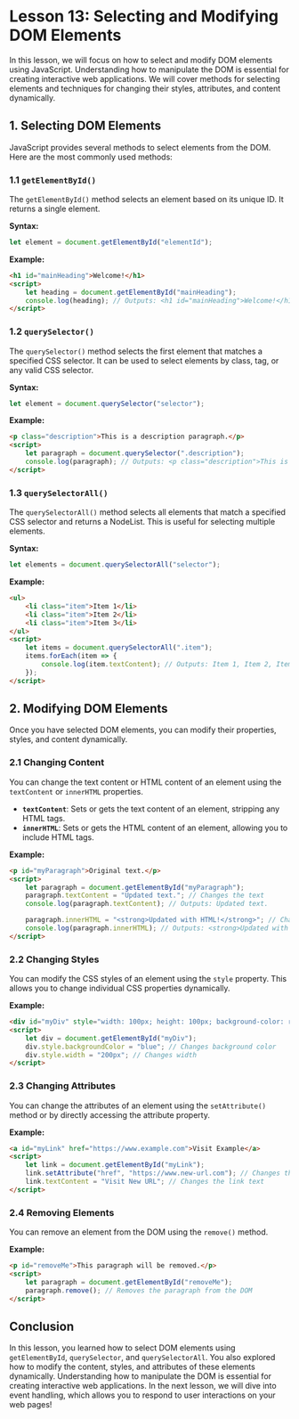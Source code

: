 # Lesson 13: Selecting and Modifying DOM Elements

In this lesson, we will focus on how to select and modify DOM elements using JavaScript. Understanding how to manipulate the DOM is essential for creating interactive web applications. We will cover methods for selecting elements and techniques for changing their styles, attributes, and content dynamically.

## 1. Selecting DOM Elements

JavaScript provides several methods to select elements from the DOM. Here are the most commonly used methods:

### 1.1 `getElementById()`

The `getElementById()` method selects an element based on its unique ID. It returns a single element.

**Syntax:**
```javascript
let element = document.getElementById("elementId");
```

**Example:**
```html
<h1 id="mainHeading">Welcome!</h1>
<script>
    let heading = document.getElementById("mainHeading");
    console.log(heading); // Outputs: <h1 id="mainHeading">Welcome!</h1>
</script>
```

### 1.2 `querySelector()`

The `querySelector()` method selects the first element that matches a specified CSS selector. It can be used to select elements by class, tag, or any valid CSS selector.

**Syntax:**
```javascript
let element = document.querySelector("selector");
```

**Example:**
```html
<p class="description">This is a description paragraph.</p>
<script>
    let paragraph = document.querySelector(".description");
    console.log(paragraph); // Outputs: <p class="description">This is a description paragraph.</p>
</script>
```

### 1.3 `querySelectorAll()`

The `querySelectorAll()` method selects all elements that match a specified CSS selector and returns a NodeList. This is useful for selecting multiple elements.

**Syntax:**
```javascript
let elements = document.querySelectorAll("selector");
```

**Example:**
```html
<ul>
    <li class="item">Item 1</li>
    <li class="item">Item 2</li>
    <li class="item">Item 3</li>
</ul>
<script>
    let items = document.querySelectorAll(".item");
    items.forEach(item => {
        console.log(item.textContent); // Outputs: Item 1, Item 2, Item 3
    });
</script>
```

## 2. Modifying DOM Elements

Once you have selected DOM elements, you can modify their properties, styles, and content dynamically.

### 2.1 Changing Content

You can change the text content or HTML content of an element using the `textContent` or `innerHTML` properties.

- **`textContent`**: Sets or gets the text content of an element, stripping any HTML tags.
- **`innerHTML`**: Sets or gets the HTML content of an element, allowing you to include HTML tags.

**Example:**
```html
<p id="myParagraph">Original text.</p>
<script>
    let paragraph = document.getElementById("myParagraph");
    paragraph.textContent = "Updated text."; // Changes the text
    console.log(paragraph.textContent); // Outputs: Updated text.

    paragraph.innerHTML = "<strong>Updated with HTML!</strong>"; // Changes the HTML content
    console.log(paragraph.innerHTML); // Outputs: <strong>Updated with HTML!</strong>
</script>
```

### 2.2 Changing Styles

You can modify the CSS styles of an element using the `style` property. This allows you to change individual CSS properties dynamically.

**Example:**
```html
<div id="myDiv" style="width: 100px; height: 100px; background-color: red;"></div>
<script>
    let div = document.getElementById("myDiv");
    div.style.backgroundColor = "blue"; // Changes background color
    div.style.width = "200px"; // Changes width
</script>
```

### 2.3 Changing Attributes

You can change the attributes of an element using the `setAttribute()` method or by directly accessing the attribute property.

**Example:**
```html
<a id="myLink" href="https://www.example.com">Visit Example</a>
<script>
    let link = document.getElementById("myLink");
    link.setAttribute("href", "https://www.new-url.com"); // Changes the href attribute
    link.textContent = "Visit New URL"; // Changes the link text
</script>
```

### 2.4 Removing Elements

You can remove an element from the DOM using the `remove()` method.

**Example:**
```html
<p id="removeMe">This paragraph will be removed.</p>
<script>
    let paragraph = document.getElementById("removeMe");
    paragraph.remove(); // Removes the paragraph from the DOM
</script>
```

## Conclusion

In this lesson, you learned how to select DOM elements using `getElementById`, `querySelector`, and `querySelectorAll`. You also explored how to modify the content, styles, and attributes of these elements dynamically. Understanding how to manipulate the DOM is essential for creating interactive web applications. In the next lesson, we will dive into event handling, which allows you to respond to user interactions on your web pages!